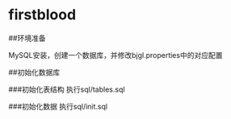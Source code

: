 firstblood
==========

##环境准备

MySQL安装，创建一个数据库，并修改bjgl.properties中的对应配置


##初始化数据库

###初始化表结构
执行sql/tables.sql

###初始化数据
执行sql/init.sql